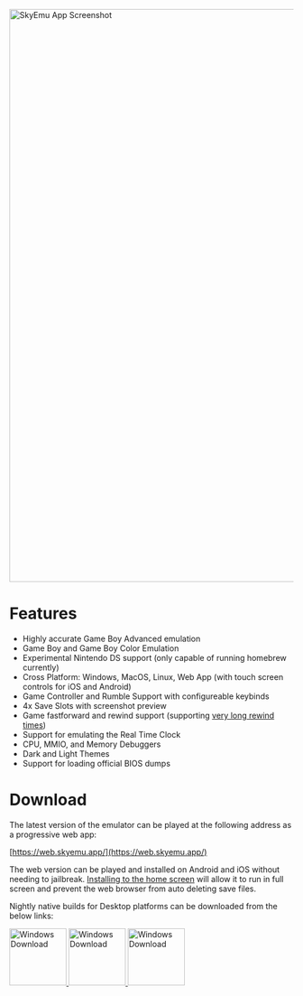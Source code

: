 [<img width="1015" alt="SkyEmu App Screenshot" src="https://user-images.githubusercontent.com/7118296/175430669-20c8079a-bf5c-44b6-b7da-270aca51f216.png">](https://web.skyemu.app/)

# Features

- Highly accurate Game Boy Advanced emulation
- Game Boy and Game Boy Color Emulation 
- Experimental Nintendo DS support (only capable of running homebrew currently)
- Cross Platform: Windows, MacOS, Linux, Web App (with touch screen controls for iOS and Android)
- Game Controller and Rumble Support with configureable keybinds
- 4x Save Slots with screenshot preview
- Game fastforward and rewind support (supporting [very long rewind times](https://www.youtube.com/watch?v=Sfc_1NKbiKg))
- Support for emulating the Real Time Clock
- CPU, MMIO, and Memory Debuggers
- Dark and Light Themes
- Support for loading official BIOS dumps

# Download

The latest version of the emulator can be played at the following address as a progressive web app:

[https://web.skyemu.app/](https://web.skyemu.app/)

The web version can be played and installed on Android and iOS without needing to jailbreak. [Installing to the home screen](https://mobilesyrup.com/2020/05/24/how-install-progressive-web-app-pwa-android-ios-pc-mac/) will allow it to run in full screen and prevent the web browser from auto deleting save files. 

Nightly native builds for Desktop platforms can be downloaded from the below links: 

<div>
<a href="https://nightly.link/skylersaleh/SkyEmu/workflows/deploy_win/main/WindowsRelease.zip">  
<img width="101" alt="Windows Download" src="https://user-images.githubusercontent.com/7118296/176842140-08c584d3-8891-410f-b667-2a4917404866.png" />
</a>
<a href="https://nightly.link/skylersaleh/SkyEmu/workflows/deploy_mac/main/MacOSRelease.zip">
<img width="101" alt="Windows Download" src="https://user-images.githubusercontent.com/7118296/176842205-301a2c7a-2095-4cc3-b46f-15957a202542.png" />
  </a>
<a href="https://nightly.link/skylersaleh/SkyEmu/workflows/deploy_linux/main/LinuxRelease.zip">
<img width="101" alt="Windows Download" src="https://user-images.githubusercontent.com/7118296/176842333-218ae56e-4f2d-4bbb-8ec7-ee4b7415f49d.png" />
  </a>
  
</div>

